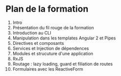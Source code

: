 # Plan de la formation

1. Intro
2. Présentation du fil rouge de la formation
3. Introduction au CLI
4. Manipulation dans les templates Angular 2 et Pipes
5. Directives et composants
6. Services et Injection de dépendences
7. Modules et strucuture d'une application
8. RxJS
9. Routage : lazy loading, guard et filiation de routes 
10. Formulaires avec les ReactiveForm
